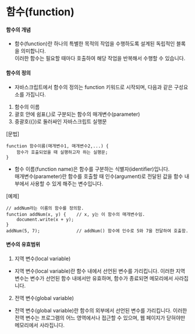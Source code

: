 # 함수(function)


#### 함수의 개념
- 함수(function)란 하나의 특별한 목적의 작업을 수행하도록 설계된 독립적인 블록을 의미합니다.<br>
  이러한 함수는 필요할 때마다 호출하여 해당 작업을 반복해서 수행할 수 있습니다.
  
#### 함수의 정의
 - 자바스크립트에서 함수의 정의는 function 키워드로 시작되며, 다음과 같은 구성요소를 가집니다.
1. 함수의 이름
2. 괄호 안에 쉼표(,)로 구분되는 함수의 매개변수(parameter)
3. 중괄호({})로 둘러싸인 자바스크립트 실행문

[문법]
```
function 함수이름(매개변수1, 매개변수2,...) {
    함수가 호출되었을 때 실행하고자 하는 실행문;
}
```

 - 함수 이름(function name)은 함수를 구분하는 식별자(identifier)입니다.<br>
   매개변수(parameter)란 함수를 호출할 때 인수(argument)로 전달된 값을 함수 내부에서 사용할 수 있게 해주는 변수입니다.
   
[예제]
```
// addNum라는 이름의 함수를 정의함.
function addNum(x, y) {    // x, y는 이 함수의 매개변수임.
    document.write(x + y);
}
addNum(5, 7);              // addNum() 함수에 인수로 5와 7을 전달하여 호출함.
```

#### 변수의 유효범위
1. 지역 변수(local variable)
 - 지역 변수(local variable)란 함수 내에서 선언된 변수를 가리킵니다.
   이러한 지역 변수는 변수가 선언된 함수 내에서만 유효하며, 함수가 종료되면 메모리에서 사라집니다.

2. 전역 변수(global variable)
 - 전역 변수(global variable)란 함수의 외부에서 선언된 변수를 가리킵니다.
   이러한 전역 변수는 프로그램의 어느 영역에서나 접근할 수 있으며, 웹 페이지가 닫혀야만 메모리에서 사라집니다.
   
#### 
